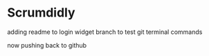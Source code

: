 # Scrumdidly

adding readme to login widget branch to test git terminal commands


now pushing back to github